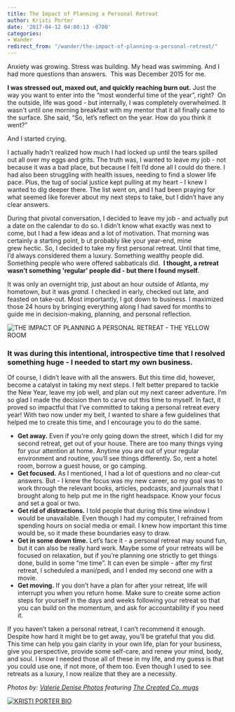```yaml
---
title: The Impact of Planning a Personal Retreat
author: Kristi Porter
date: '2017-04-12 04:00:13 -0700'
categories:
- Wander
redirect_from: "/wander/the-impact-of-planning-a-personal-retreat/"
---
```


Anxiety was growing. Stress was building. My head was swimming. And I had more questions than answers.  This was December 2015 for me.

**I was stressed out, maxed out, and quickly reaching burn out.** Just the way you want to enter into the “most wonderful time of the year”, right?  On the outside, life was good - but internally, I was completely overwhelmed. It wasn't until one morning breakfast with my mentor that it all finally came to the surface. She said, “So, let’s reflect on the year. How do you think it went?”

And I started crying.

I actually hadn't realized how much I had locked up until the tears spilled out all over my eggs and grits. The truth was, I wanted to leave my job - not because it was a bad place, but because I felt I’d done all I could do there. I had also been struggling with health issues, needing to find a slower life pace. Plus, the tug of social justice kept pulling at my heart - I knew I wanted to dig deeper there. The list went on, and I had been praying for what seemed like forever about my next steps to take, but I didn’t have any clear answers.

During that pivotal conversation, I decided to leave my job - and actually put a date on the calendar to do so. I didn’t know what exactly was next to come, but I had a few ideas and a lot of motivation. That morning was certainly a starting point, b ut probably like your year-end, mine grew hectic. So, I decided to take my first personal retreat. Until that time, I’d always considered them a luxury. Something wealthy people did. Something people who were offered sabbaticals did.  **I thought, a retreat wasn’t something 'regular' people did - but there I found myself.**

It was only an overnight trip, just about an hour outside of Atlanta, my hometown, but it was _grand._ I checked in early, checked out late, and feasted on take-out. Most importantly, I got down to business. I maximized those 24 hours by bringing everything along I had saved for months to guide me in decision-making, planning, and personal reflection.

![THE IMPACT OF PLANNING A PERSONAL RETREAT - THE YELLOW ROOM](https://yellow-blog-images.imgix.net/2017/04/ValerieDenisePhotos-7.jpg)

### **It was during this intentional, introspective time that I resolved something huge - I needed to start my own business.**

Of course, I didn’t leave with all the answers. But this time did, however, become a catalyst in taking my next steps. I felt better prepared to tackle the New Year, leave my job well, and plan out my next career adventure. I’m so glad I made the decision then to carve out this time to myself. In fact, it proved so impactful that I’ve committed to taking a personal retreat every year! With two now under my belt, I wanted to share a few guidelines that helped me to create this time, and I encourage you to do the same.

*   **Get away.** Even if you're only going down the street, which I did for my second retreat, get out of your house. There are too many things vying for your attention at home. Anytime you are out of your regular environment and routine, you’ll see things differently. So, rent a hotel room, borrow a guest house, or go camping.
*   **Get focused.** As I mentioned, I had a lot of questions and no clear-cut answers. But - I knew the focus was my new career, so my goal was to work through the relevant books, articles, podcasts, and journals that I brought along to help put me in the right headspace. Know your focus and set a goal or two.
*   **Get rid of distractions.** I told people that during this time window I would be unavailable. Even though I had my computer, I refrained from spending hours on social media or email. I knew how important this time would be, so it made these boundaries easy to draw.
*   **Get in some down time.** Let’s face it - a personal retreat may sound fun, but it can also be really hard work. Maybe some of your retreats will be focused on relaxation, but if you’re planning one strictly to get things done, build in some “me time”. It can even be simple - after my first retreat, I scheduled a mani/pedi, and I ended my second one with a movie.
*   **Get moving.** If you don’t have a plan for after your retreat, life will interrupt you when you return home. Make sure to create some action steps for yourself in the days and weeks following your retreat so that you can build on the momentum, and ask for accountability if you need it.

If you haven’t taken a personal retreat, I can’t recommend it enough. Despite how hard it might be to get away, you’ll be grateful that you did. This time can help you gain clarity in your own life, plan for your business, give you perspective, provide some self-care, and renew your mind, body, and soul. I know I needed those all of these in my life, and my guess is that you could use one, if not more, of them too. Even though I used to see retreats as a luxury, I now realize that they are a necessity.

_Photos by: [Valerie Denise Photos](http://www.valeriedenisephotos.com/) featuring [The Created Co. mugs](https://thecreated.co/)_

[![KRISTI PORTER BIO](https://yellow-blog-images.imgix.net/2017/04/KRISTI-PORTER-BIO.jpg)](https://www.signify.solutions/)
